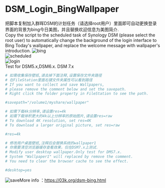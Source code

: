 # DSM_Login_BingWallpaper
把脚本复制加入群晖DSM的计划任务（请选择root用户）里面即可自动更换登录界面的背景为bing今日美图，并且替换欢迎信息为美图简介.   
Copy the script to the scheduled task of Synology DSM (please select the root user) to automatically change the background of the login interface to Bing Today's wallpaper, and replace the welcome message with wallpaper's introduction.
![bing](https://s2.loli.net/2022/08/24/Oiz1tRuYgZjkoUe.png)  
![scheduled](https://s2.loli.net/2022/08/24/JcPOiAgGVzIlnCW.png)  
![login](https://s2.loli.net/2022/08/24/3KsYcP5mJHp1rRz.png)  
Test for DSM5.x,DSM6.x. DSM 7.x 
```sh
# 如需收集保存壁纸,请去掉下面注释,设置保存文件夹路径
# 在FileStation里面右键文件夹属性可以看到路径
# If you want to collect and save Wallpapers, 
# please remove the comment below and set the savepath.
# Right click the folder property in FileStation to see the path.

#savepath="/volume1/myshare/wallpaper"

# 如需下载4k分辨率,请设置res=4k
# 如需下载体积更大的4k以上分辨率的原始图片,请设置res=raw
# To download 4K resolution, set res=4K
# To download a larger original picture, set res=raw

#res=4k

# 修改用户桌面壁纸,注释后会替换系统的wallpaper1
# 你需要清空浏览器缓存查看效果，仅在DSM7.x上测试.
# Modify user desktop wallpaper.Only test for DMS7.x.
# System "Wallpaper1" will replaced by remove the comment.
# You need to clear the browser cache to see the effect.

#desktop=yes
```
![save](https://s2.loli.net/2022/08/24/RWOTXV96HS37dAB.png)More info ：https://03k.org/dsm-bing.html    
